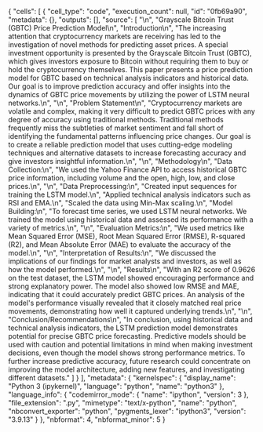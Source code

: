 {
 "cells": [
  {
   "cell_type": "code",
   "execution_count": null,
   "id": "0fb69a90",
   "metadata": {},
   "outputs": [],
   "source": [
    "\n",
    "Grayscale Bitcoin Trust (GBTC) Price Prediction Model\n",
    "Introduction\n",
    "The increasing attention that cryptocurrency markets are receiving has led to the investigation of novel methods for predicting asset prices. A special investment opportunity is presented by the Grayscale Bitcoin Trust (GBTC), which gives investors exposure to Bitcoin without requiring them to buy or hold the cryptocurrency themselves. This paper presents a price prediction model for GBTC based on technical analysis indicators and historical data. Our goal is to improve prediction accuracy and offer insights into the dynamics of GBTC price movements by utilizing the power of LSTM neural networks.\n",
    "\n",
    "Problem Statement\n",
    "Cryptocurrency markets are volatile and complex, making it very difficult to predict GBTC prices with any degree of accuracy using traditional methods. Traditional methods frequently miss the subtleties of market sentiment and fall short of identifying the fundamental patterns influencing price changes. Our goal is to create a reliable prediction model that uses cutting-edge modeling techniques and alternative datasets to increase forecasting accuracy and give investors insightful information.\n",
    "\n",
    "Methodology\n",
    "Data Collection:\n",
    "We used the Yahoo Finance API to access historical GBTC price information, including volume and the open, high, low, and close prices.\n",
    "\n",
    "Data Preprocessing:\n",
    "Created input sequences for training the LSTM model.\n",
    "Applied technical analysis indicators such as RSI and EMA.\n",
    "Scaled the data using Min-Max scaling.\n",
    "Model Building:\n",
    "To forecast time series, we used LSTM neural networks. We trained the model using historical data and assessed its performance with a variety of metrics.\n",
    "\n",
    "Evaluation Metrics:\n",
    "We used metrics like Mean Squared Error (MSE), Root Mean Squared Error (RMSE), R-squared (R2), and Mean Absolute Error (MAE) to evaluate the accuracy of the model.\n",
    "\n",
    "Interpretation of Results:\n",
    "We discussed the implications of our findings for market analysts and investors, as well as how the model performed.\n",
    "\n",
    "Results\n",
    "With an R2 score of 0.9626 on the test dataset, the LSTM model showed encouraging performance and strong explanatory power. The model also showed low RMSE and MAE, indicating that it could accurately predict GBTC prices. An analysis of the model's performance visually revealed that it closely matched real price movements, demonstrating how well it captured underlying trends.\n",
    "\n",
    "Conclusion/Recommendations\n",
    "In conclusion, using historical data and technical analysis indicators, the LSTM prediction model demonstrates potential for precise GBTC price forecasting. Predictive models should be used with caution and potential limitations in mind when making investment decisions, even though the model shows strong performance metrics. To further increase predictive accuracy, future research could concentrate on improving the model architecture, adding new features, and investigating different datasets."
   ]
  }
 ],
 "metadata": {
  "kernelspec": {
   "display_name": "Python 3 (ipykernel)",
   "language": "python",
   "name": "python3"
  },
  "language_info": {
   "codemirror_mode": {
    "name": "ipython",
    "version": 3
   },
   "file_extension": ".py",
   "mimetype": "text/x-python",
   "name": "python",
   "nbconvert_exporter": "python",
   "pygments_lexer": "ipython3",
   "version": "3.9.13"
  }
 },
 "nbformat": 4,
 "nbformat_minor": 5
}
